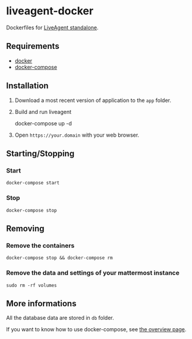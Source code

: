 # liveagent-docker
Dockerfiles for [LiveAgent standalone](https://www.ladesk.com/pricing/standalone/).

## Requirements

* [docker]
* [docker-compose]

## Installation

1. Download a most recent version of application to the `app` folder.

2. Build and run liveagent

    docker-compose up -d

3. Open `https://your.domain` with your web browser.

## Starting/Stopping

### Start

    docker-compose start

### Stop

    docker-compose stop

## Removing

### Remove the containers

    docker-compose stop && docker-compose rm

### Remove the data and settings of your mattermost instance

    sudo rm -rf volumes

## More informations

All the database data are stored in `db` folder.

If you want to know how to use docker-compose, see [the overview
page](https://docs.docker.com/compose).

[docker]: http://docs.docker.com/engine/installation/
[docker-compose]: https://docs.docker.com/compose/install/
